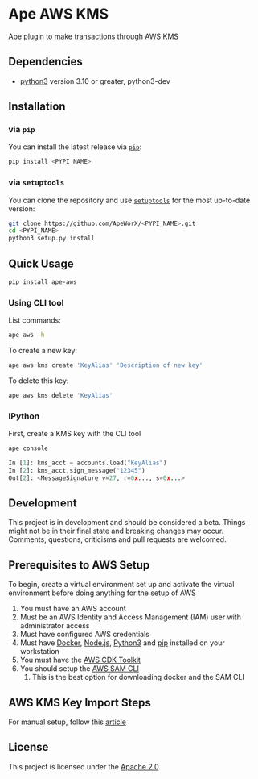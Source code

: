 # Ape AWS KMS

Ape plugin to make transactions through AWS KMS

## Dependencies
- [python3](https://www.python.org/downloads) version 3.10 or greater, python3-dev

## Installation

### via `pip`

You can install the latest release via [`pip`](https://pypi.org/project/pip/):

```bash
pip install <PYPI_NAME>
```

### via `setuptools`

You can clone the repository and use [`setuptools`](https://github.com/pypa/setuptools) for the most up-to-date version:

```bash
git clone https://github.com/ApeWorX/<PYPI_NAME>.git
cd <PYPI_NAME>
python3 setup.py install
```

## Quick Usage

```bash
pip install ape-aws
```

### Using CLI tool

List commands:

```bash
ape aws -h
```

To create a new key:

```bash
ape aws kms create 'KeyAlias' 'Description of new key'
```

To delete this key:

```bash
ape aws kms delete 'KeyAlias'
```

### IPython

First, create a KMS key with the CLI tool

```bash
ape console
```

```python
In [1]: kms_acct = accounts.load("KeyAlias")
In [2]: kms_acct.sign_message("12345")
Out[2]: <MessageSignature v=27, r=0x..., s=0x...>
```

## Development

This project is in development and should be considered a beta.
Things might not be in their final state and breaking changes may occur.
Comments, questions, criticisms and pull requests are welcomed.

## Prerequisites to AWS Setup

To begin, create a virtual environment set up and activate the virtual environment before doing anything for the setup of AWS

1. You must have an AWS account
1. Must be an AWS Identity and Access Management (IAM) user with administrator access
1. Must have configured AWS credentials
1. Must have [Docker](https://docs.docker.com/get-docker/),
   [Node.js](https://nodejs.org/en/download/),
   [Python3](https://www.python.org/downloads/) and
   [pip](https://pip.pypa.io/en/stable/installation/) installed on your workstation
1. You must have the [AWS CDK Toolkit](https://docs.aws.amazon.com/cdk/v2/guide/cli.html)
1. You should setup the [AWS SAM CLI](https://docs.aws.amazon.com/serverless-application-model/latest/developerguide/serverless-sam-cli-install-linux.html)
   1. This is the best option for downloading docker and the SAM CLI

## AWS KMS Key Import Steps

For manual setup, follow this [article](https://aws.amazon.com/blogs/database/import-ethereum-private-keys-to-aws-kms/)

## License

This project is licensed under the [Apache 2.0](LICENSE).

